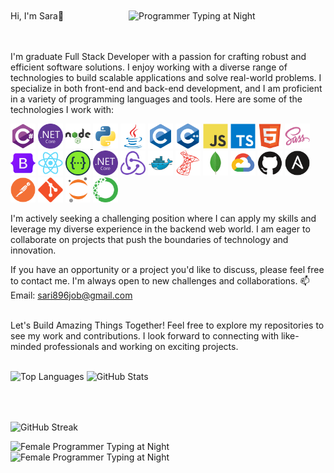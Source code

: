 
Hi, I'm Sara👋 <img src="https://media.giphy.com/media/Y4ak9Ki2GZCbJxAnJD/giphy.gif" alt="Programmer Typing at Night" style="margin-top: 100px; margin-left: 100px;" width="300" height="200">

<br><br>
I'm graduate Full Stack Developer with a passion for crafting robust and efficient software solutions.
I enjoy working with a diverse range of technologies to build scalable applications and solve real-world
problems.
I specialize in both front-end and back-end development, and I am proficient in a variety of programming 
languages and tools. Here are some of the technologies I work with:
<p align="left">
  <a href="https://docs.microsoft.com/en-us/dotnet/csharp/"><img src="https://raw.githubusercontent.com/devicons/devicon/master/icons/csharp/csharp-original.svg" alt="C#" width="40" height="40"/></a>
  <a href="https://dotnet.microsoft.com/"><img src="https://raw.githubusercontent.com/devicons/devicon/master/icons/dotnetcore/dotnetcore-original.svg" alt=".NET Core" width="40" height="40"/></a>
<a href="https://nodejs.org" target="_blank" rel="noreferrer"> <img src="https://raw.githubusercontent.com/devicons/devicon/master/icons/nodejs/nodejs-original-wordmark.svg" alt="nodejs" width="40" height="40"/> </a>
  <a href="https://www.python.org/"><img src="https://raw.githubusercontent.com/devicons/devicon/master/icons/python/python-original.svg" alt="Python" width="40" height="40"/></a>
  <a href="https://www.java.com/"><img src="https://raw.githubusercontent.com/devicons/devicon/master/icons/java/java-original.svg" alt="Java" width="40" height="40"/></a>
  <a href="https://en.wikipedia.org/wiki/C_(programming_language)"><img src="https://raw.githubusercontent.com/devicons/devicon/master/icons/c/c-original.svg" alt="C" width="40" height="40"/></a>
  <a href="https://isocpp.org/"><img src="https://raw.githubusercontent.com/devicons/devicon/master/icons/cplusplus/cplusplus-original.svg" alt="C++" width="40" height="40"/></a>
  <a href="https://developer.mozilla.org/en-US/docs/Web/JavaScript"><img src="https://raw.githubusercontent.com/devicons/devicon/master/icons/javascript/javascript-original.svg" alt="JavaScript" width="40" height="40"/></a>
  <a href="https://www.typescriptlang.org/"><img src="https://raw.githubusercontent.com/devicons/devicon/master/icons/typescript/typescript-original.svg" alt="TypeScript" width="40" height="40"/></a>
  <a href="https://developer.mozilla.org/en-US/docs/Web/HTML"><img src="https://raw.githubusercontent.com/devicons/devicon/master/icons/html5/html5-original.svg" alt="HTML5" width="40" height="40"/></a>
  <a href="https://sass-lang.com/"><img src="https://raw.githubusercontent.com/devicons/devicon/master/icons/sass/sass-original.svg" alt="SCSS" width="40" height="40"/></a>
  <a href="https://getbootstrap.com/"><img src="https://raw.githubusercontent.com/devicons/devicon/master/icons/bootstrap/bootstrap-original.svg" alt="Bootstrap" width="40" height="40"/></a>
  <a href="https://reactjs.org/"><img src="https://raw.githubusercontent.com/devicons/devicon/master/icons/react/react-original.svg" alt="React.js" width="40" height="40"/></a>
  <a href="https://swagger.io/specification/"><img src="https://raw.githubusercontent.com/devicons/devicon/master/icons/swagger/swagger-original.svg" alt="Web API" width="40" height="40"/></a>
  <a href="https://docs.microsoft.com/en-us/ef/core/"><img src="https://raw.githubusercontent.com/devicons/devicon/master/icons/dotnetcore/dotnetcore-original.svg" alt="Entity Framework Core" width="40" height="40"/></a>
  <a href="https://redux.js.org/"><img src="https://raw.githubusercontent.com/devicons/devicon/master/icons/redux/redux-original.svg" alt="React Redux" width="40" height="40"/></a>
  <a href="https://www.docker.com/"><img src="https://raw.githubusercontent.com/devicons/devicon/master/icons/docker/docker-original.svg" alt="Docker" width="40" height="40"/></a>
  <a href="https://www.microsoft.com/en-us/sql-server/sql-server-downloads"><img src="https://raw.githubusercontent.com/devicons/devicon/master/icons/microsoftsqlserver/microsoftsqlserver-plain.svg" alt="SQL Server" width="40" height="40"/></a>
  <a href="https://www.mongodb.com/"><img src="https://raw.githubusercontent.com/devicons/devicon/master/icons/mongodb/mongodb-original.svg" alt="MongoDB" width="40" height="40"/></a>
  <a href="https://cloud.google.com/"><img src="https://raw.githubusercontent.com/devicons/devicon/master/icons/googlecloud/googlecloud-original.svg" alt="GCP" width="40" height="40"/></a>
  <a href="https://github.com/"><img src="https://raw.githubusercontent.com/devicons/devicon/master/icons/github/github-original.svg" alt="GitHub" width="40" height="40"/></a>
  <a href="https://www.ansible.com/"><img src="https://raw.githubusercontent.com/devicons/devicon/master/icons/ansible/ansible-original.svg" alt="Ansible" width="40" height="40"/></a>
  <a href="לינק לפוסטמן"><img src="https://raw.githubusercontent.com/devicons/devicon/master/icons/postman/postman-original.svg" alt="Postman" width="40" height="40"/></a>
 <a href="https://git-scm.com/"><img src="https://raw.githubusercontent.com/devicons/devicon/master/icons/git/git-original.svg" alt="Git" width="40" height="40"/></a>
<a href="https://jupyter.org/"><img src="https://raw.githubusercontent.com/devicons/devicon/master/icons/jupyter/jupyter-original.svg" alt="Jupyter" width="40" height="40"/></a>
<a href="https://www.anaconda.com/"><img src="https://raw.githubusercontent.com/devicons/devicon/master/icons/anaconda/anaconda-original.svg" alt="Anaconda" width="40" height="40"/></a>

</p>
I'm actively seeking a challenging position where I can apply my skills and leverage my diverse experience 
in the backend web world. I am eager to collaborate on projects that push the boundaries of technology and 
innovation.



If you have an opportunity or a project you'd like to discuss, please feel free to contact me. I'm always
open to new challenges and collaborations.
📫 Email: sari896job@gmail.com
<br><br>


Let's Build Amazing Things Together!
Feel free to explore my repositories to see my work and contributions. I look forward to connecting with
like-minded professionals and working on exciting projects.
<br><br>
<p >
 <img src="https://github-readme-stats.vercel.app/api/top-langs/?username=sari727896&layout=compact&langs_count=8&theme=radical" alt="Top Languages" style="margin-right🕠px" />
 <img src="https://github-readme-stats.vercel.app/api?username=sari727896&show_icons=true&theme=radical" alt="GitHub Stats" style="margin-bottom: 50px;"   />
</p>
<p >
  <img src="https://github-readme-streak-stats.herokuapp.com/?user=sari727896&theme=radical" alt="GitHub Streak" />

</p>

<img src="https://media.giphy.com/media/MdA16VIoXKKxNE8Stk/giphy.gif" alt="Female Programmer Typing at Night">
<img src="https://media.giphy.com/media/26BRuo6sLetdllPAQ/giphy.gif" alt="Female Programmer Typing at Night">







 

 





 



































<!---
Sari727896/Sari727896 is a ✨ special ✨ repository because its `README.md` (this file) appears on your GitHub profile.
You can click the Preview link to take a look at your changes.
--->
